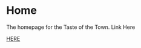 # Home
The homepage for the Taste of the Town.
Link Here
<div>
<a href="index.html">HERE</a>
  <Div>
